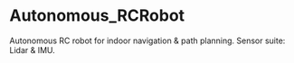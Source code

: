 # Autonomous_RCRobot
Autonomous RC robot for indoor navigation &amp; path planning. Sensor suite: Lidar &amp; IMU.
